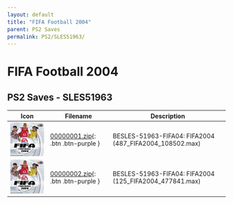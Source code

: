 ```yaml
---
layout: default
title: "FIFA Football 2004"
parent: PS2 Saves
permalink: PS2/SLES51963/
---
```

# FIFA Football 2004

## PS2 Saves - SLES51963

| Icon | Filename | Description |
|------|----------|-------------|
| ![FIFA Football 2004](icon0.png) | [00000001.zip](00000001.zip){: .btn .btn-purple } | BESLES-51963-FIFA04: FIFA2004 (487_FIFA2004_108502.max) |
| ![FIFA Football 2004](icon0.png) | [00000002.zip](00000002.zip){: .btn .btn-purple } | BESLES-51963-FIFA04: FIFA2004 (125_FIFA2004_477841.max) |
